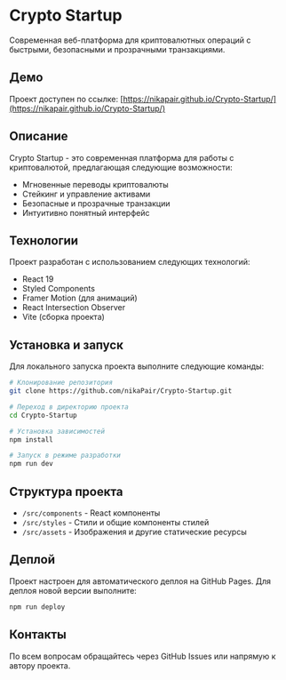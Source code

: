 # Crypto Startup

Современная веб-платформа для криптовалютных операций с быстрыми, безопасными и прозрачными транзакциями.

## Демо

Проект доступен по ссылке: [https://nikapair.github.io/Crypto-Startup/](https://nikapair.github.io/Crypto-Startup/)

## Описание

Crypto Startup - это современная платформа для работы с криптовалютой, предлагающая следующие возможности:

-   Мгновенные переводы криптовалюты
-   Стейкинг и управление активами
-   Безопасные и прозрачные транзакции
-   Интуитивно понятный интерфейс

## Технологии

Проект разработан с использованием следующих технологий:

-   React 19
-   Styled Components
-   Framer Motion (для анимаций)
-   React Intersection Observer
-   Vite (сборка проекта)

## Установка и запуск

Для локального запуска проекта выполните следующие команды:

```bash
# Клонирование репозитория
git clone https://github.com/nikaPair/Crypto-Startup.git

# Переход в директорию проекта
cd Crypto-Startup

# Установка зависимостей
npm install

# Запуск в режиме разработки
npm run dev
```

## Структура проекта

-   `/src/components` - React компоненты
-   `/src/styles` - Стили и общие компоненты стилей
-   `/src/assets` - Изображения и другие статические ресурсы

## Деплой

Проект настроен для автоматического деплоя на GitHub Pages. Для деплоя новой версии выполните:

```bash
npm run deploy
```

## Контакты

По всем вопросам обращайтесь через GitHub Issues или напрямую к автору проекта.
